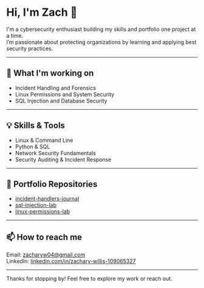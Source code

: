 # Hi, I'm Zach 👋

I'm a cybersecurity enthusiast building my skills and portfolio one project at a time.  
I’m passionate about protecting organizations by learning and applying best security practices.  

---

## 🔭 What I'm working on
- Incident Handling and Forensics  
- Linux Permissions and System Security  
- SQL Injection and Database Security  

---

## 💡 Skills & Tools
- Linux & Command Line  
- Python & SQL  
- Network Security Fundamentals  
- Security Auditing & Incident Response  

---

## 📂 Portfolio Repositories
- [incident-handlers-journal](https://github.com/zacharywillis/incident-handlers-journal)  
- [sql-injection-lab](https://github.com/zacharywillis/sql-injection-lab)  
- [linux-permissions-lab](https://github.com/zacharywillis/linux-permissions-lab)  

---

## 📫 How to reach me  
Email: zacharyw04@gmail.com  
LinkedIn: [linkedin.com/in/zachary-willis-109065327](https://www.linkedin.com/in/zachary-willis-109065327)  

---

Thanks for stopping by! Feel free to explore my work or reach out.
